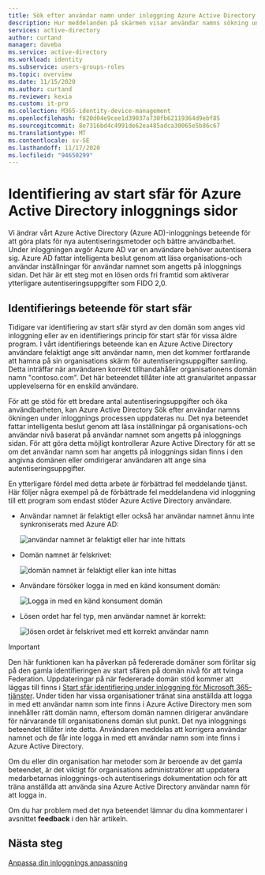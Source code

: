 ```yaml
---
title: Sök efter användar namn under inloggning Azure Active Directory | Microsoft Docs
description: Hur meddelanden på skärmen visar användar namns sökning under inloggning i Azure Active Directory
services: active-directory
author: curtand
manager: daveba
ms.service: active-directory
ms.workload: identity
ms.subservice: users-groups-roles
ms.topic: overview
ms.date: 11/15/2020
ms.author: curtand
ms.reviewer: kexia
ms.custom: it-pro
ms.collection: M365-identity-device-management
ms.openlocfilehash: f820d04e9cee1d39037a730fb62119364d9ebf85
ms.sourcegitcommit: 8e7316bd4c4991de62ea485adca30065e5b86c67
ms.translationtype: MT
ms.contentlocale: sv-SE
ms.lasthandoff: 11/17/2020
ms.locfileid: "94650299"
---
```

# <a name="home-realm-discovery-for-azure-active-directory-sign-in-pages"></a>Identifiering av start sfär för Azure Active Directory inloggnings sidor

Vi ändrar vårt Azure Active Directory (Azure AD)-inloggnings beteende för att göra plats för nya autentiseringsmetoder och bättre användbarhet. Under inloggningen avgör Azure AD var en användare behöver autentisera sig. Azure AD fattar intelligenta beslut genom att läsa organisations-och användar inställningar för användar namnet som angetts på inloggnings sidan. Det här är ett steg mot en lösen ords fri framtid som aktiverar ytterligare autentiseringsuppgifter som FIDO 2,0.

## <a name="home-realm-discovery-behavior"></a>Identifierings beteende för start sfär

Tidigare var identifiering av start sfär styrd av den domän som anges vid inloggning eller av en identifierings princip för start sfär för vissa äldre program. I vårt identifierings beteende kan en Azure Active Directory användare felaktigt ange sitt användar namn, men det kommer fortfarande att hamna på sin organisations skärm för autentiseringsuppgifter samling. Detta inträffar när användaren korrekt tillhandahåller organisationens domän namn "contoso.com". Det här beteendet tillåter inte att granularitet anpassar upplevelserna för en enskild användare.

För att ge stöd för ett bredare antal autentiseringsuppgifter och öka användbarheten, kan Azure Active Directory Sök efter användar namns ökningen under inloggnings processen uppdateras nu. Det nya beteendet fattar intelligenta beslut genom att läsa inställningar på organisations-och användar nivå baserat på användar namnet som angetts på inloggnings sidan. För att göra detta möjligt kontrollerar Azure Active Directory för att se om det användar namn som har angetts på inloggnings sidan finns i den angivna domänen eller omdirigerar användaren att ange sina autentiseringsuppgifter.

En ytterligare fördel med detta arbete är förbättrad fel meddelande tjänst. Här följer några exempel på de förbättrade fel meddelandena vid inloggning till ett program som endast stöder Azure Active Directory användare.

- Användar namnet är felaktigt eller också har användar namnet ännu inte synkroniserats med Azure AD:
  
    ![användar namnet är felaktigt eller har inte hittats](./media/signin-realm-discovery/typo-username.png)
  
- Domän namnet är felskrivet:
  
    ![domän namnet är felaktigt eller kan inte hittas](./media/signin-realm-discovery/typo-domain.png)
  
- Användare försöker logga in med en känd konsument domän:
  
    ![Logga in med en känd konsument domän](./media/signin-realm-discovery/consumer-domain.png)
  
- Lösen ordet har fel typ, men användar namnet är korrekt:  
  
    ![lösen ordet är felskrivet med ett korrekt användar namn](./media/signin-realm-discovery/incorrect-password.png)
  
> [!IMPORTANT]
> Den här funktionen kan ha påverkan på federerade domäner som förlitar sig på den gamla identifieringen av start sfären på domän nivå för att tvinga Federation. Uppdateringar på när federerade domän stöd kommer att läggas till finns i [Start sfär identifiering under inloggning för Microsoft 365-tjänster](https://azure.microsoft.com/updates/signin-hrd/). Under tiden har vissa organisationer tränat sina anställda att logga in med ett användar namn som inte finns i Azure Active Directory men som innehåller rätt domän namn, eftersom domän namnen dirigerar användare för närvarande till organisationens domän slut punkt. Det nya inloggnings beteendet tillåter inte detta. Användaren meddelas att korrigera användar namnet och de får inte logga in med ett användar namn som inte finns i Azure Active Directory.
>
> Om du eller din organisation har metoder som är beroende av det gamla beteendet, är det viktigt för organisations administratörer att uppdatera medarbetarnas inloggnings-och autentiserings dokumentation och för att träna anställda att använda sina Azure Active Directory användar namn för att logga in.
  
Om du har problem med det nya beteendet lämnar du dina kommentarer i avsnittet **feedback** i den här artikeln.  

## <a name="next-steps"></a>Nästa steg

[Anpassa din inloggnings anpassning](../fundamentals/add-custom-domain.md)
